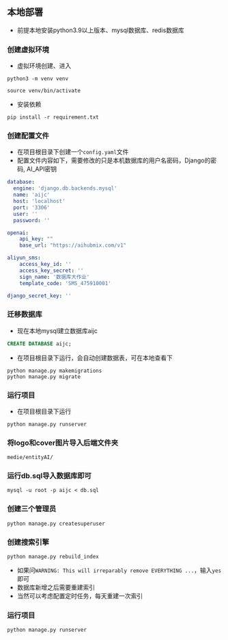 ## 本地部署

+ 前提本地安装python3.9以上版本、mysql数据库、redis数据库

### 创建虚拟环境
+ 虚拟环境创建、进入
```shell
python3 -m venv venv

source venv/bin/activate
```
+ 安装依赖
```shell
pip install -r requirement.txt
```

### 创建配置文件
+ 在项目根目录下创建一个`config.yaml`文件
+ 配置文件内容如下，需要修改的只是本机数据库的用户名密码，Django的密码, AI_API密钥
```yaml
database:
  engine: 'django.db.backends.mysql'
  name: 'aijc'
  host: 'localhost'
  port: '3306'
  user: ''
  password: ''

openai:
    api_key: ""
    base_url: "https://aihubmix.com/v1"

aliyun_sms:
    access_key_id: ''
    access_key_secret: ''
    sign_name: '数据库大作业'
    template_code: 'SMS_475910001'

django_secret_key: ''
```

### 迁移数据库
+ 现在本地mysql建立数据库aijc
```sql
CREATE DATABASE aijc;
```

+ 在项目根目录下运行，会自动创建数据表，可在本地查看下
```shell
python manage.py makemigrations
python manage.py migrate
```

### 运行项目
+ 在项目根目录下运行
```shell
python manage.py runserver
```

### 将logo和cover图片导入后端文件夹
```text
medie/entityAI/
```

### 运行db.sql导入数据库即可
```shell
mysql -u root -p aijc < db.sql
```

### 创建三个管理员
```shell
python manage.py createsuperuser 
```

### 创建搜索引擎
```shell
python manage.py rebuild_index
```
+ 如果问`WARNING: This will irreparably remove EVERYTHING ...`，输入`yes`即可
+ 数据库新增之后需要重建索引
+ 当然可以考虑配置定时任务，每天重建一次索引

### 运行项目
```shell
python manage.py runserver
```




